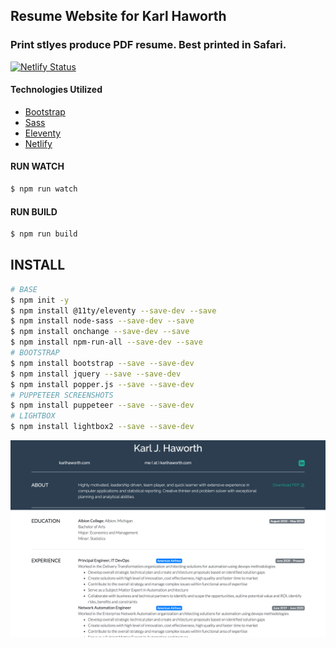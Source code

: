 ## Resume Website for Karl Haworth
### Print stlyes produce PDF resume. Best printed in Safari.

[![Netlify Status](https://api.netlify.com/api/v1/badges/1cc341c5-8fbf-45f7-8b7d-8ad204a1a5a8/deploy-status)](https://app.netlify.com/sites/karlhaworth/deploys)

#### Technologies Utilized
- [Bootstrap](https://getbootstrap.com)
- [Sass](https://sass-lang.com)
- [Eleventy](https://www.11ty.dev)
- [Netlify](https://netlify.com)

#### RUN WATCH
```bash
$ npm run watch
```

#### RUN BUILD
```bash
$ npm run build
```

## INSTALL
```bash
# BASE
$ npm init -y
$ npm install @11ty/eleventy --save-dev --save
$ npm install node-sass --save-dev --save
$ npm install onchange --save-dev --save
$ npm install npm-run-all --save-dev --save
# BOOTSTRAP
$ npm install bootstrap --save --save-dev
$ npm install jquery --save --save-dev
$ npm install popper.js --save --save-dev
# PUPPETEER SCREENSHOTS
$ npm install puppeteer --save --save-dev
# LIGHTBOX
$ npm install lightbox2 --save --save-dev
```

![Screenshot](karl_haworth_resume.png)
